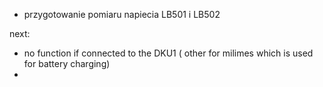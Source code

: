 - przygotowanie pomiaru napiecia LB501 i LB502



next:
- no function if connected to the DKU1 ( other for milimes which is used for battery charging)
- 